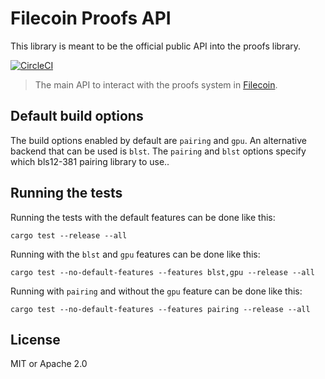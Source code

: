 # Filecoin Proofs API

This library is meant to be the official public API into the proofs library.

[![CircleCI](https://circleci.com/gh/filecoin-project/rust-filecoin-proofs-api/tree/master.svg?style=svg)](https://circleci.com/gh/filecoin-project/rust-filecoin-proofs-api/tree/master)

> The main API to interact with the proofs system in [Filecoin](https://filecoin.io).

## Default build options

The build options enabled by default are `pairing` and `gpu`.  An alternative backend that can be used is `blst`.  The `pairing` and `blst` options specify which bls12-381 pairing library to use..

## Running the tests

Running the tests with the default features can be done like this:

```
cargo test --release --all
```

Running with the `blst` and `gpu` features can be done like this:

```
cargo test --no-default-features --features blst,gpu --release --all
```

Running with `pairing` and without the `gpu` feature can be done like this:

```
cargo test --no-default-features --features pairing --release --all
```

## License

MIT or Apache 2.0

